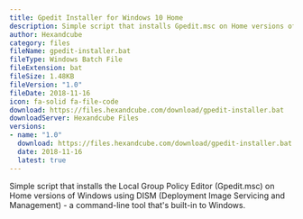 ```yaml
---
title: Gpedit Installer for Windows 10 Home
description: Simple script that installs Gpedit.msc on Home versions of Windows
author: Hexandcube
category: files
fileName: gpedit-installer.bat
fileType: Windows Batch File
fileExtension: bat
fileSize: 1.48KB
fileVersion: "1.0"
fileDate: 2018-11-16
icon: fa-solid fa-file-code
download: https://files.hexandcube.com/download/gpedit-installer.bat
downloadServer: Hexandcube Files
versions:
- name: "1.0"
  download: https://files.hexandcube.com/download/gpedit-installer.bat
  date: 2018-11-16
  latest: true
---
```


Simple script that installs the Local Group Policy Editor (Gpedit.msc) on Home versions of Windows using DISM
(Deployment Image Servicing and Management) - a command-line tool that's built-in to Windows.